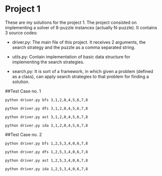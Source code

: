# Project 1

These are my solutions for the project 1. The project consisted on implementing a solver of 8-puzzle instances (actually N-puzzle). It contains 3 source codes:

* driver.py: The main file of this project. It receives 2 arguments, the search strategy and the puzzle as a comma separated string.

* utils.py: Contain implementation of basic data structure for implementing the search strategies.

* search.py: It is sort of a framework, in which given a problem (defined as a class), can apply search strategies to that problem for finding a solution.



##Test Case no. 1


`python driver.py bfs 3,1,2,0,4,5,6,7,8`

`python driver.py dfs 3,1,2,0,4,5,6,7,8`

`python driver.py ast 3,1,2,0,4,5,6,7,8`

`python driver.py ida 3,1,2,0,4,5,6,7,8`


##Test Case no. 2

`python driver.py bfs 1,2,5,3,4,0,6,7,8`

`python driver.py dfs 1,2,5,3,4,0,6,7,8`

`python driver.py ast 1,2,5,3,4,0,6,7,8`

`python driver.py ida 1,2,5,3,4,0,6,7,8`

